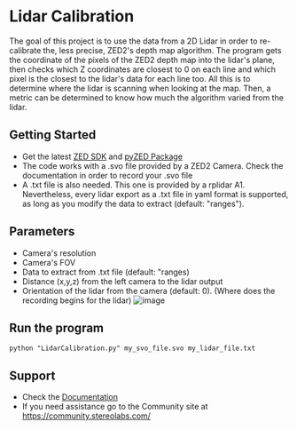 # Lidar Calibration

The goal of this project is to use the data from a 2D Lidar in order to re-calibrate the, less precise, ZED2's depth map algorithm.
The program gets the coordinate of the pixels of the ZED2 depth map into the lidar's plane, then checks which Z coordinates are closest to 0 on each line and which pixel is the closest to the lidar's data for each line too. All this is to determine where the lidar is scanning when looking at the map. Then, a metric can be determined to know how much the algorithm varied from the lidar.

## Getting Started
 - Get the latest [ZED SDK](https://www.stereolabs.com/developers/release/) and [pyZED Package](https://www.stereolabs.com/docs/app-development/python/install/)
 - The code works with a .svo file provided by a ZED2 Camera. Check the documentation in order to record your .svo file
 - A .txt file is also needed. This one is provided by a rplidar A1. Nevertheless, every lidar export as a .txt file in yaml format is supported, as long as you modify the data to extract (default: "ranges").

## Parameters
 - Camera's resolution
 - Camera's FOV
 - Data to extract from .txt file (default: "ranges)
 - Distance (x,y,z) from the left camera to the lidar output
 - Orientation of the lidar from the camera (default: 0). (Where does the recording begins for the lidar)
                        ![image](https://user-images.githubusercontent.com/58843318/176413913-05cf9f89-dfd3-46fa-9f89-d90e2e107a9f.png)


## Run the program

    python "LidarCalibration.py" my_svo_file.svo my_lidar_file.txt
    
## Support
 - Check the [Documentation](https://www.stereolabs.com/docs/)
 - If you need assistance go to the Community site at https://community.stereolabs.com/
